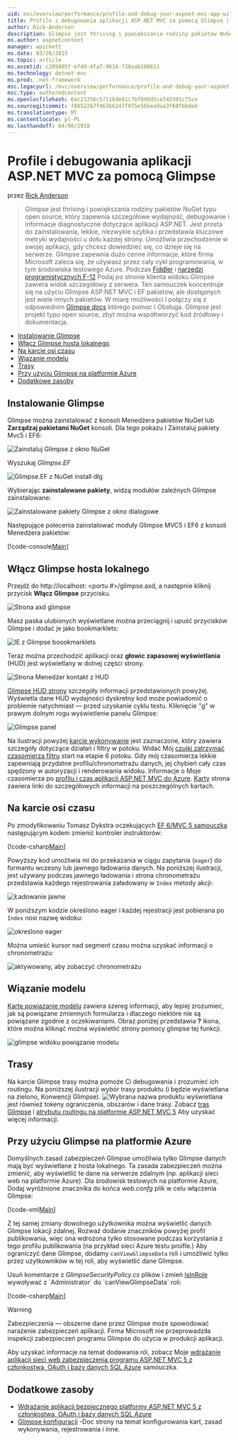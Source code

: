 ```yaml
---
uid: mvc/overview/performance/profile-and-debug-your-aspnet-mvc-app-with-glimpse
title: Profile i debugowania aplikacji ASP.NET MVC za pomocą Glimpse | Dokumentacja firmy Microsoft
author: Rick-Anderson
description: Glimpse jest thriving i powiększania rodziny pakietów NuGet typu open source, który zapewnia szczegółowe wydajność, debugowanie i informacji diagnostycznych dla platformy ASP.NET...
ms.author: aspnetcontent
manager: wpickett
ms.date: 03/26/2015
ms.topic: article
ms.assetid: c205805f-efdd-4fa7-9616-f26eab180611
ms.technology: dotnet-mvc
ms.prod: .net-framework
msc.legacyurl: /mvc/overview/performance/profile-and-debug-your-aspnet-mvc-app-with-glimpse
msc.type: authoredcontent
ms.openlocfilehash: 6ac23256c57116de81c7bf690d5ce743301c75ce
ms.sourcegitcommit: f8852267f463b62d7f975e56bea9aa3f68fbbdeb
ms.translationtype: MT
ms.contentlocale: pl-PL
ms.lasthandoff: 04/06/2018
---
```

<a name="profile-and-debug-your-aspnet-mvc-app-with-glimpse"></a>Profile i debugowania aplikacji ASP.NET MVC za pomocą Glimpse
====================
przez [Rick Anderson](https://github.com/Rick-Anderson)

> Glimpse jest thriving i powiększania rodziny pakietów NuGet typu open source, który zapewnia szczegółowe wydajność, debugowanie i informacje diagnostyczne dotyczące aplikacji ASP.NET. Jest prosta do zainstalowania, lekkie, niezwykle szybka i przedstawia kluczowe metryki wydajności u dołu każdej strony. Umożliwia przechodzenie w swojej aplikacji, gdy chcesz dowiedzieć się, co dzieje się na serwerze. Glimpse zapewnia dużo cenne informacje, które firma Microsoft zaleca się, że używasz przez cały cykl programowania, w tym środowiska testowego Azure. Podczas [Fiddler](http://www.telerik.com/fiddler) i [narzędzi programistycznych F-12](https://msdn.microsoft.com/library/ie/gg589512(v=vs.85).aspx) Podaj po stronie klienta widoku Glimpse zawiera widok szczegółowy z serwera. Ten samouczek koncentruje się na użyciu Glimpse ASP.NET MVC i EF pakietów, ale dostępnych jest wiele innych pakietów. W miarę możliwości I połączy się z odpowiednim [Glimpse docs](http://getglimpse.com/Docs/) którego pomoc I Obsługa. Glimpse jest projekt typu open source, zbyt można współtworzyć kod źródłowy i dokumentacja.


- [Instalowanie Glimpse](#ig)
- [Włącz Glimpse hosta lokalnego](#eg)
- [Na karcie osi czasu](#Time)
- [Wiązanie modelu](#mb)
- [Trasy](#route)
- [Przy użyciu Glimpse na platformie Azure](#da)
- [Dodatkowe zasoby](#addRes)

<a id="ig"></a>
## <a name="installing-glimpse"></a>Instalowanie Glimpse

Glimpse można zainstalować z konsoli Menedżera pakietów NuGet lub **Zarządzaj pakietami NuGet** konsoli. Dla tego pokazu I Zainstaluj pakiety Mvc5 i EF6:

![Zainstaluj Glimpse z okno NuGet](profile-and-debug-your-aspnet-mvc-app-with-glimpse/_static/image1.png)

Wyszukaj *Glimpse.EF*

![Glimpse.EF z NuGet install dlg](profile-and-debug-your-aspnet-mvc-app-with-glimpse/_static/image2.png)

Wybierając **zainstalowane pakiety**, widzą modułów zależnych Glimpse zainstalowane:

![Zainstalowane pakiety Glimpse z okno dialogowe](profile-and-debug-your-aspnet-mvc-app-with-glimpse/_static/image3.png)

Następujące polecenia zainstalować moduły Glimpse MVC5 i EF6 z konsoli Menedżera pakietów:

[!code-console[Main](profile-and-debug-your-aspnet-mvc-app-with-glimpse/samples/sample1.cmd)]

<a id="eg"></a>
## <a name="enable-glimpse-for-localhost"></a>Włącz Glimpse hosta lokalnego

Przejdź do http://localhost: &lt;portu #&gt;/glimpse.axd, a następnie kliknij przycisk <strong>Włącz Glimpse</strong> przycisku.

![Strona axd glimpse](profile-and-debug-your-aspnet-mvc-app-with-glimpse/_static/image4.png)

Masz paska ulubionych wyświetlane można przeciągnij i upuść przycisków Glimpse i dodać je jako bookmarklets:

![IE z Glimpse boookmarklets](profile-and-debug-your-aspnet-mvc-app-with-glimpse/_static/image5.png)

Teraz można przechodzić aplikacji oraz **głowic zapasowej wyświetlania** (HUD) jest wyświetlany w dolnej części strony.

![Strona Menedżer kontakt z HUD](profile-and-debug-your-aspnet-mvc-app-with-glimpse/_static/image6.png)

[Glimpse HUD strony](http://getglimpse.com/Docs/Heads-up-Display) szczegóły informacji przedstawionych powyżej. Wyświetla dane HUD wydajności dyskretny kod może powiadomić o problemie natychmiast — przed uzyskanie cyklu testu. Kliknięcie &quot;g&quot; w prawym dolnym rogu wyświetlenie panelu Glimpse:

![Glimpse panel](profile-and-debug-your-aspnet-mvc-app-with-glimpse/_static/image7.png)

Na ilustracji powyżej [karcie wykonywanie](http://getglimpse.com/Docs/Execution-Tab) jest zaznaczone, który zawiera szczegóły dotyczące działań i filtry w potoku. Widać Mój [czujki zatrzymać czasomierza filtru](http://www.nuget.org/packages/StopWatch/) start na etapie 6 potoku. Gdy mój czasomierza lekkie zapewniają przydatne profilu/chronometrażu danych, jej chybień cały czas spędzony w autoryzacji i renderowania widoku. Informacje o Moje czasomierza po [profilu i czas aplikacji ASP.NET MVC do Azure](https://blogs.msdn.com/b/webdev/archive/2014/07/29/profile-and-time-your-asp-net-mvc-app-all-the-way-to-azure.aspx). [Karty](http://getglimpse.com/Docs/Tabs) strona zawiera linki do szczegółowych informacji na poszczególnych kartach.

<a id="Time"></a>
## <a name="the-timeline-tab"></a>Na karcie osi czasu

Po zmodyfikowaniu Tomasz Dykstra oczekujących [EF 6/MVC 5 samouczka](../getting-started/getting-started-with-ef-using-mvc/creating-an-entity-framework-data-model-for-an-asp-net-mvc-application.md) następującym kodem zmienić kontroler instruktorów:

[!code-csharp[Main](profile-and-debug-your-aspnet-mvc-app-with-glimpse/samples/sample2.cs?highlight=1,20-31)]

Powyższy kod umożliwia mi do przekazania w ciągu zapytania (`eager`) do formantu wczesny lub jawnego ładowania danych. Na poniższej ilustracji, jest używany podczas jawnego ładowania i strona chronometrażu przedstawia każdego rejestrowania załadowany w `Index` metody akcji:

![Ładowanie jawne](profile-and-debug-your-aspnet-mvc-app-with-glimpse/_static/image8.png)

W poniższym kodzie określono eager i każdej rejestracji jest pobierana po `Index` nosi nazwę widoku:

![określono eager](profile-and-debug-your-aspnet-mvc-app-with-glimpse/_static/image9.png)

Można umieść kursor nad segment czasu można uzyskać informacji o chronometrażu:

![aktywowany, aby zobaczyć chronometrażu](profile-and-debug-your-aspnet-mvc-app-with-glimpse/_static/image10.png)

<a id="mb"></a>
## <a name="model-binding"></a>Wiązanie modelu

[Kartę powiązanie modelu](http://getglimpse.com/Docs/Model-Binding-Tab) zawiera szereg informacji, aby lepiej zrozumieć, jak są powiązane zmiennych formularza i dlaczego niektóre nie są powiązane zgodnie z oczekiwaniami. Obraz poniżej przedstawia **?** ikona, które można kliknąć można wyświetlić strony pomocy glimpse tej funkcji.

![glimpse widoku powiązanie modelu](profile-and-debug-your-aspnet-mvc-app-with-glimpse/_static/image11.png)

<a id="route"></a>
## <a name="routes"></a>Trasy

 Na karcie Glimpse trasy można pomoże Ci debugowania i zrozumieć ich routingu. Na poniższej ilustracji wybór trasy produktu (i będzie wyświetlana na zielono, Konwencji Glimpse). ![Wybrana nazwa produktu](profile-and-debug-your-aspnet-mvc-app-with-glimpse/_static/image12.png) wyświetlana jest również tokeny ograniczenia, obszarów i dane trasy. Zobacz [tras Glimpse](http://getglimpse.com/Docs/Routes-Tab) i [atrybutu routingu na platformie ASP.NET MVC 5](https://blogs.msdn.com/b/webdev/archive/2013/10/17/attribute-routing-in-asp-net-mvc-5.aspx) Aby uzyskać więcej informacji. 

<a id="da"></a>
## <a name="using-glimpse-on-azure"></a>Przy użyciu Glimpse na platformie Azure

Domyślnych zasad zabezpieczeń Glimpse umożliwia tylko Glimpse danych mają być wyświetlane z hosta lokalnego. Ta zasada zabezpieczeń można zmienić, aby wyświetlić te dane na serwerze zdalnym (np. aplikacji sieci web na platformie Azure). Dla środowisk testowych na platformie Azure, Dodaj wyróżnione znacznika do końca *web.confg* plik w celu włączenia Glimpse:

[!code-xml[Main](profile-and-debug-your-aspnet-mvc-app-with-glimpse/samples/sample3.xml?highlight=2-6)]

Z tej samej zmiany dowolnego użytkownika można wyświetlić danych Glimpse lokacji zdalnej. Rozważ dodanie znaczników powyżej profil publikowania, więc ona wdrożona tylko stosowane podczas korzystania z tego profilu publikowania (na przykład sieci Azure testu proifle.) Aby ograniczyć dane Glimpse, dodamy `canViewGlimpseData` roli i umożliwić tylko przez użytkowników w tej roli, aby wyświetlić dane Glimpse.

Usuń komentarze z *GlimpseSecurityPolicy.cs* plików i zmień [IsInRole](https://msdn.microsoft.com/library/system.security.principal.iprincipal.isinrole(v=vs.110).aspx) wywoływać z `Administrator` do `canViewGlimpseData` roli:

[!code-csharp[Main](profile-and-debug-your-aspnet-mvc-app-with-glimpse/samples/sample4.cs?highlight=6)]

> [!WARNING]
> Zabezpieczenia — obszerne dane przez Glimpse może spowodować narażenie zabezpieczeń aplikacji. Firma Microsoft nie przeprowadziła inspekcji zabezpieczeń programu Glimpse do użycia w produkcji aplikacji.


Aby uzyskać informacje na temat dodawania ról, zobacz Moje [wdrażanie aplikacji sieci web zabezpieczenia programu ASP.NET MVC 5 z członkostwa, OAuth i bazy danych SQL Azure](https://azure.microsoft.com/documentation/articles/web-sites-dotnet-deploy-aspnet-mvc-app-membership-oauth-sql-database/) samouczka.

<a id="addRes"></a>
## <a name="additional-resources"></a>Dodatkowe zasoby

- [Wdrażanie aplikacji bezpiecznego platformy ASP.NET MVC 5 z członkostwa, OAuth i bazy danych SQL Azure](https://azure.microsoft.com/documentation/articles/web-sites-dotnet-deploy-aspnet-mvc-app-membership-oauth-sql-database/)
- [Glimpse konfiguracji](http://getglimpse.com/Docs/Configuration) -Doc strony na temat konfigurowania kart, zasad wykonywania, rejestrowania i inne.
